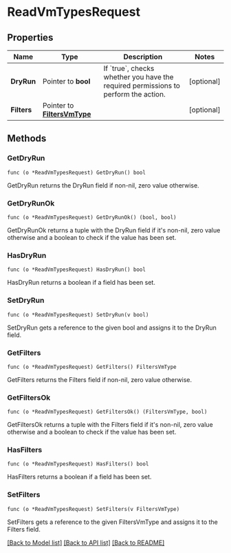 # ReadVmTypesRequest

## Properties

Name | Type | Description | Notes
------------ | ------------- | ------------- | -------------
**DryRun** | Pointer to **bool** | If &#x60;true&#x60;, checks whether you have the required permissions to perform the action. | [optional] 
**Filters** | Pointer to [**FiltersVmType**](FiltersVmType.md) |  | [optional] 

## Methods

### GetDryRun

`func (o *ReadVmTypesRequest) GetDryRun() bool`

GetDryRun returns the DryRun field if non-nil, zero value otherwise.

### GetDryRunOk

`func (o *ReadVmTypesRequest) GetDryRunOk() (bool, bool)`

GetDryRunOk returns a tuple with the DryRun field if it's non-nil, zero value otherwise
and a boolean to check if the value has been set.

### HasDryRun

`func (o *ReadVmTypesRequest) HasDryRun() bool`

HasDryRun returns a boolean if a field has been set.

### SetDryRun

`func (o *ReadVmTypesRequest) SetDryRun(v bool)`

SetDryRun gets a reference to the given bool and assigns it to the DryRun field.

### GetFilters

`func (o *ReadVmTypesRequest) GetFilters() FiltersVmType`

GetFilters returns the Filters field if non-nil, zero value otherwise.

### GetFiltersOk

`func (o *ReadVmTypesRequest) GetFiltersOk() (FiltersVmType, bool)`

GetFiltersOk returns a tuple with the Filters field if it's non-nil, zero value otherwise
and a boolean to check if the value has been set.

### HasFilters

`func (o *ReadVmTypesRequest) HasFilters() bool`

HasFilters returns a boolean if a field has been set.

### SetFilters

`func (o *ReadVmTypesRequest) SetFilters(v FiltersVmType)`

SetFilters gets a reference to the given FiltersVmType and assigns it to the Filters field.


[[Back to Model list]](../README.md#documentation-for-models) [[Back to API list]](../README.md#documentation-for-api-endpoints) [[Back to README]](../README.md)


